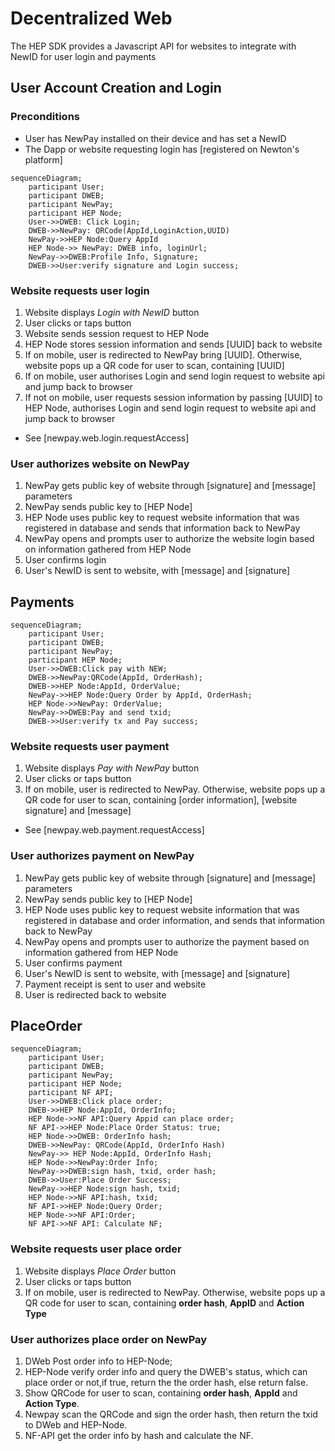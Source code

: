 # Decentralized Web

The HEP SDK provides a Javascript API for websites to integrate with NewID for user login and payments

## User Account Creation and Login

### Preconditions

* User has NewPay installed on their device and has set a NewID
* The Dapp or website requesting login has [registered on Newton's platform]

```mermaid
sequenceDiagram;
    participant User;
    participant DWEB;
	participant NewPay;
	participant HEP Node;
    User->>DWEB: Click Login;
    DWEB->>NewPay: QRCode(AppId,LoginAction,UUID)
    NewPay->>HEP Node:Query AppId
    HEP Node->> NewPay: DWEB info, loginUrl;
    NewPay->>DWEB:Profile Info, Signature;
    DWEB->>User:verify signature and Login success;
```

### Website requests user login

1. Website displays *Login with NewID* button
2. User clicks or taps button
3. Website sends session request to HEP Node
4. HEP Node stores session information and sends [UUID] back to website
5. If on mobile, user is redirected to NewPay bring [UUID]. Otherwise, website pops up a QR code for user to scan, containing [UUID]
6. If on mobile, user authorises Login and send login request to website api and jump back to browser
7. If not on mobile, user requests session information by passing [UUID] to HEP Node, authorises Login and send login request to website api and jump back to browser

* See [newpay.web.login.requestAccess]

### User authorizes website on NewPay

1. NewPay gets public key of website through [signature] and [message] parameters
2. NewPay sends public key to [HEP Node]
3. HEP Node uses public key to request website information that was registered in database and sends that information back to NewPay
4. NewPay opens and prompts user to authorize the website login based on information gathered from HEP Node
5. User confirms login
6. User's NewID is sent to website, with [message] and [signature]

## Payments

```mermaid
sequenceDiagram;
    participant User;
    participant DWEB;
	participant NewPay;
	participant HEP Node;
	User->>DWEB:Click pay with NEW;
	DWEB->>NewPay:QRCode(AppId, OrderHash);
	DWEB->>HEP Node:AppId, OrderValue;
	NewPay->>HEP Node:Query Order by AppId, OrderHash;
	HEP Node->>NewPay: OrderValue;
	NewPay->>DWEB:Pay and send txid;
	DWEB->>User:verify tx and Pay success;
```

### Website requests user payment

1. Website displays *Pay with NewPay* button
2. User clicks or taps button
3. If on mobile, user is redirected to NewPay. Otherwise, website pops up a QR code for user to scan, containing [order information], [website signature] and [message]

* See [newpay.web.payment.requestAccess]

### User authorizes payment on NewPay

1. NewPay gets public key of website through [signature] and [message] parameters
2. NewPay sends public key to [HEP Node]
3. HEP Node uses public key to request website information that was registered in database and order information, and sends that information back to NewPay
4. NewPay opens and prompts user to authorize the payment based on information gathered from HEP Node
5. User confirms payment
6. User's NewID is sent to website, with [message] and [signature]
7. Payment receipt is sent to user and website
7. User is redirected back to website

## PlaceOrder

```mermaid
sequenceDiagram;
	participant User;
	participant DWEB;
	participant NewPay;
	participant HEP Node;
	participant NF API;
	User->>DWEB:Click place order;
	DWEB->>HEP Node:AppId, OrderInfo;
	HEP Node->>NF API:Query Appid can place order;
	NF API->>HEP Node:Place Order Status: true;
	HEP Node->>DWEB: OrderInfo hash;
	DWEB->>NewPay: QRCode(AppId, OrderInfo Hash)
	NewPay->> HEP Node:AppId, OrderInfo Hash;
	HEP Node->>NewPay:Order Info;
	NewPay->>DWEB:sign hash, txid, order hash;
	DWEB->>User:Place Order Success;
	NewPay->>HEP Node:sign hash, txid;
	HEP Node->>NF API:hash, txid;
	NF API->>HEP Node:Query Order;
	HEP Node->>NF API:Order;
	NF API->>NF API: Calculate NF;
```

### Website requests user place order

1. Website displays *Place Order* button
2. User clicks or taps button
3. If on mobile, user is redirected to NewPay. Otherwise, website pops up a QR code for user to scan, containing **order hash**, **AppID** and **Action Type**

### User authorizes place order on NewPay

1. DWeb Post order info to HEP-Node;
2. HEP-Node verify order info and query the DWEB's status, which can place order or not,if true, return the the order hash, else return false.
3. Show QRCode for user to scan, containing **order hash**, **AppId** and **Action Type**.
4. Newpay scan the QRCode and sign the order hash, then return the txid to DWeb and HEP-Node.
5. NF-API get the order info by hash and calculate the NF.
